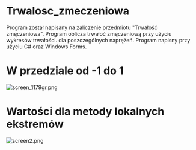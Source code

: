 # Trwalosc_zmeczeniowa
Program został napisany na zaliczenie przedmiotu "Trwałość zmęczeniowa". Program oblicza trwałoć zmęczeniową przy użyciu wykresów trwałości.
dla poszczególnych naprężeń. Program napisny przy użyciu C# oraz Windows Forms.





# W przedziale od -1 do 1
<img src="http://wrzucaj.net/images/2015/02/10/screen_1179gr.png" alt="screen_1179gr.png" border="0" /> 

# Wartości dla metody lokalnych ekstremów
<img src="http://wrzucaj.net/images/2015/02/10/screen2.png" alt="screen2.png" border="0" />

